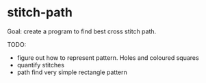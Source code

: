 # stitch-path

Goal: create a program to find best cross stitch path.

TODO: 
- figure out how to represent pattern. Holes and coloured squares
- quantify stitches 
- path find very simple rectangle pattern